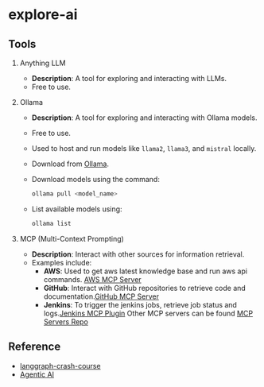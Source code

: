 # explore-ai

## Tools

1. Anything LLM
   - **Description**: A tool for exploring and interacting with LLMs.
   - Free to use.
2. Ollama
   - **Description**: A tool for exploring and interacting with Ollama models.
   - Free to use.
   - Used to host and run models like `llama2`, `llama3`, and `mistral` locally.
   - Download from [Ollama](https://ollama.com/).
   - Download models using the command:

     ```bash
     ollama pull <model_name>
     ```

   - List available models using:

     ```bash
     ollama list
     ```

3. MCP (Multi-Context Prompting)
   - **Description**: Interact with other sources for information retrieval.
   - Examples include:
     - **AWS**: Used to get aws latest knowledge base and run aws api commands. [AWS MCP Server](https://awslabs.github.io/mcp/)
     - **GitHub**: Interact with GitHub repositories to retrieve code and documentation.[GitHub MCP Server](https://github.com/github/github-mcp-server)
     - **Jenkins**: To trigger the jenkins jobs, retrieve job status and logs.[Jenkins MCP Plugin](https://plugins.jenkins.io/mcp-server/)
  Other MCP servers can be found [MCP Servers Repo](https://github.com/modelcontextprotocol/servers/tree/main/src)

## Reference

- [langgraph-crash-course](https://github.com/codebasics/langgraph-crash-course)
- [Agentic AI](https://www.youtube.com/watch?v=15_pppse4fY&list=PLeo1K3hjS3utjalsQ32f6fYcLkWvf3-rA&index=6)